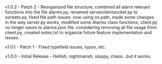 v1.0.2 - Patch 2 - Reorganized file structure, combined all alarm relevant functions into the file alarms.py, renamed serverclientsocket.py to sockets.py, fixed file path issues: now using os.path, made some changes in the way server.py works, modified some Alarms class functions, client.py no longer saves to alarms.json file, considering removing all file usage from client.py, created notes.txt to organize future feature implementation and issues.

v1.0.1 - Patch 1 - Fixed typefield issues, typos, etc.

v1.0.0 - Initial Release - Hellish, nightmarish, sloppy, chaos...but it works.
